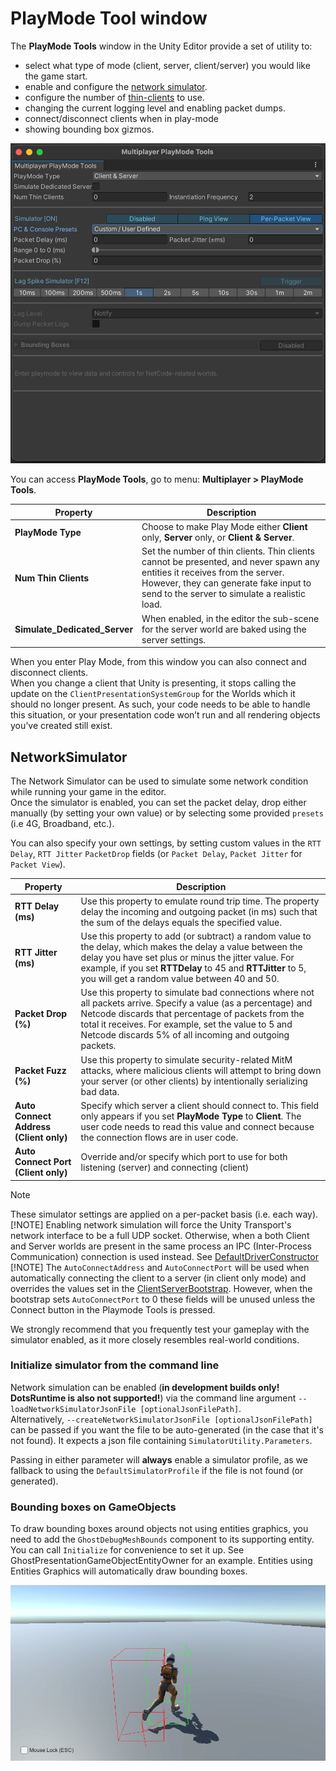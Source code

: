 # PlayMode Tool window

The __PlayMode Tools__ window in the Unity Editor provide a set of utility to:
- select what type of mode (client, server, client/server) you would like the game start.
- enable and configure the [network simulator](network-connection.md#network-simulator).
- configure the number of [thin-clients](client-server-worlds.md#thin-clients) to use.
- changing the current logging level and enabling packet dumps.
- connect/disconnect clients when in play-mode
- showing bounding box gizmos.

<img src="images/playmode-tool.png" width="600" alt="Playmode Tool"/>

You can access __PlayMode Tools__, go to menu: __Multiplayer &gt; PlayMode Tools__.

| **Property**                  | **Description**                                                                                                                                                                                                       |
|-------------------------------|-----------------------------------------------------------------------------------------------------------------------------------------------------------------------------------------------------------------------|
| __PlayMode Type__             | Choose to make Play Mode either __Client__ only, __Server__ only, or __Client & Server__.                                                                                                                             |
| __Num Thin Clients__          | Set the number of thin clients. Thin clients cannot be presented, and never spawn any entities it receives from the server. However, they can generate fake input to send to the server to simulate a realistic load. |
| __Simulate_Dedicated_Server__ | When enabled, in the editor the sub-scene for the server world are baked using the server settings.                                                                                                                   |

When you enter Play Mode, from this window you can also connect and disconnect clients.<br/>
When you change a client that Unity is presenting, it stops calling the update on the `ClientPresentationSystemGroup` for the Worlds which it should no longer present. As such, your code needs to be able to handle this situation, or your presentation code won’t run and all rendering objects you’ve created still exist.

## NetworkSimulator
The Network Simulator can be used to simulate some network condition while running your game in the editor.<br/>
Once the simulator is enabled, you can set the packet delay, drop either manually (by setting your own value) or by selecting some provided `presets` (i.e 4G, Broadband, etc.).

You can also specify your own settings, by setting custom values in the `RTT Delay`, `RTT Jitter` `PacketDrop` fields (or `Packet Delay`, `Packet Jitter` for `Packet View`).

| **Property**                           | **Description**                                                                                                                                                                                                                                                                         |
|----------------------------------------|-----------------------------------------------------------------------------------------------------------------------------------------------------------------------------------------------------------------------------------------------------------------------------------------|
| __RTT Delay (ms)__                     | Use this property to emulate round trip time. The property delay the incoming and outgoing packet (in ms) such that the sum of the delays equals the specified value.                                                                                                                   |
| __RTT Jitter (ms)__                    | Use this property to add (or subtract) a random value to the delay, which makes the delay a value between the delay you have set plus or minus the jitter value. For example, if you set __RTTDelay__ to 45 and __RTTJitter__ to 5, you will get a random value between 40 and 50.      |
| __Packet Drop (%)__                    | Use this property to simulate bad connections where not all packets arrive. Specify a value (as a percentage) and Netcode discards that percentage of packets from the total it receives. For example, set the value to 5 and Netcode discards 5% of all incoming and outgoing packets. |
| __Packet Fuzz (%)__                    | Use this property to simulate security-related MitM attacks, where malicious clients will attempt to bring down your server (or other clients) by intentionally serializing bad data.                                                                                                   |
| __Auto Connect Address (Client only)__ | Specify which server a client should connect to. This field only appears if you set __PlayMode Type__ to __Client__. The user code needs to read this value and connect because the connection flows are in user code.                                                                  |
| __Auto Connect Port (Client only)__    | Override and/or specify which port to use for both listening (server) and connecting (client)                                                                                                                                                                                           |


> [!NOTE]
> These simulator settings are applied on a per-packet basis (i.e. each way).<br/>
> [!NOTE]
> Enabling network simulation will force the Unity Transport's network interface to be a full UDP socket. Otherwise, when a both Client and Server worlds are present in the same process an IPC (Inter-Process Communication) connection is used instead.
> See [DefaultDriverConstructor](https://docs.unity3d.com/Packages/com.unity.netcode@latest/index.html?subfolder=/api/Unity.NetCode.IPCAndSocketDriverConstructor.html) <br/>
> [!NOTE]
> The `AutoConnectAddress` and `AutoConnectPort` will be used when automatically connecting the client to a server (in client only mode) and overrides the values set in the [ClientServerBootstrap](https://docs.unity3d.com/Packages/com.unity.netcode@latest/index.html?subfolder=/api/Unity.NetCode.ClientServerBootstrap.html). However, when the bootstrap sets `AutoConnectPort` to 0 these fields will be unused unless the Connect button in the Playmode Tools is pressed.

We strongly recommend that you frequently test your gameplay with the simulator enabled, as it more closely resembles real-world conditions.

### Initialize simulator from the command line
Network simulation can be enabled (**in development builds only! DotsRuntime is also not supported!**) via the command line argument `--loadNetworkSimulatorJsonFile [optionalJsonFilePath]`. <br/>
Alternatively, `--createNetworkSimulatorJsonFile [optionalJsonFilePath]` can be passed if you want the file to be auto-generated (in the case that it's not found).
It expects a json file containing `SimulatorUtility.Parameters`.

Passing in either parameter will **always** enable a simulator profile, as we fallback to using the `DefaultSimulatorProfile` if the file is not found (or generated).

### Bounding boxes on GameObjects
To draw bounding boxes around objects not using entities graphics, you need to add the `GhostDebugMeshBounds` component to its supporting entity. You can call `Initialize` for convenience to set it up.
See GhostPresentationGameObjectEntityOwner for an example.
Entities using Entities Graphics will automatically draw bounding boxes.

<img src="images/DebugBoundingBox.png" width="600" alt="Predicted and Server Debug Bounding Boxes"/>
